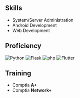 

<!--
**Tomiwa-Ot/Tomiwa-Ot** is a ✨ _special_ ✨ repository because its `README.md` (this file) appears on your GitHub profile.
### Hi there 👋
Here are some ideas to get you started:

- 🔭 I’m currently working on ...
- 🌱 I’m currently learning ...
- 👯 I’m looking to collaborate on ...
- 🤔 I’m looking for help with ...
- 💬 Ask me about ...
- 📫 How to reach me: ...
- 😄 Pronouns: ...
- ⚡ Fun fact: ...
-->

## Skills
- System/Server Administration
- Android Development
- Web Development

## Proficiency

![Python](https://img.shields.io/badge/Python-14354C?style=for-the-badge&logo=python&logoColor=white) 
![Flask](https://img.shields.io/badge/Flask-FFFFFF?style=for-the-badge&logo=flask&logoColor=black)
![php](https://img.shields.io/badge/Php-BA55DD?style=for-the-badge&logo=php&logoColor=white)
![Flutter](https://img.shields.io/badge/Flutter%0A(Android)-0096FF?style=for-the-badge&logo=flutter&logoColor=white)

## Training

- Comptia **A+**
- Comptia **Network+**
